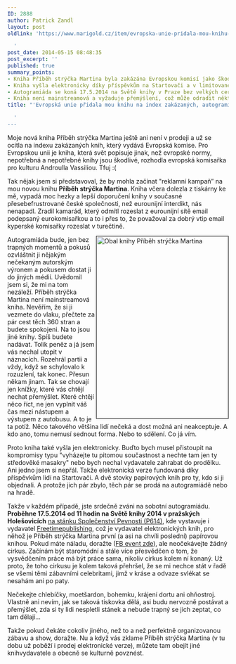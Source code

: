 ```yaml
---
ID: 2888
author: Patrick Zandl
layout: post
oldlink: 'https://www.marigold.cz/item/evropska-unie-pridala-mou-knihu-na-index-zakazanych-autogramiada-presto-bude

  '
post_date: 2014-05-15 08:48:35
post_excerpt: ''
published: true
summary_points:
- Kniha Příběh strýčka Martina byla zakázána Evropskou komisí jako škodlivá.
- Kniha vyšla elektronicky díky příspěvkům na Startovači a v limitované papírové edici.
- Autogramiáda se koná 17.5.2014 na Světě knihy v Praze bez velkých ceremonií.
- Kniha není mainstreamová a vyžaduje přemýšlení, což může odradit některé čtenáře.
title: "'Evropská unie přidala mou knihu na index zakázaných, autogramiáda přesto bude"

  '
---
```


<p>Moje nová kniha Příběh strýčka Martina ještě ani není v prodeji a už se ocitla na indexu zakázaných knih, který vydává Evropská komise. Pro Evropskou unii je kniha, která svět popisuje jinak, než evropské normy, nepotřebná a nepotřebné knihy jsou škodlivé, rozhodla evropská komisařka pro kulturu Androulla Vassiliou. Tfuj :( </p>


<!--more-->

<p>Tak nějak jsem si představoval, že by mohla začínat "reklamní kampaň” na mou novou knihu <strong>Příběh strýčka Martina</strong>. Kniha včera dolezla z tiskárny ke mě, vypadá moc hezky a lepší doporučení knihy v současné přesebefrustrované české společnosti, než eurounijní interdikt, nás nenapadl. Zradil kamarád, který odmítl rozeslat z eurounijní sítě email podepsaný eurokomisařkou a to i přes to, že považoval za dobrý vtip email kyperské komisařky rozeslat v turečtině.</p>

<p><img style="float: right;" title="obalknihy-pribehstryckamartina.jpg" src="http://www.marigold.cz/wp-content/uploads/obalknihy-pribehstryckamartina.jpg" alt="Obal knihy Příběh strýčka Martina" width="300" height="414" align="right" border="1" /></p>

<p>Autogramiáda bude, jen bez trapných momentů a pokusů ozvláštnit ji nějakým nečekaným autorským výronem a pokusem dostat ji do jiných médií. Uvědomil jsem si, že mi na tom nezáleží. Příběh strýčka Martina není mainstreamová kniha. Nevěřím, že si ji vezmete do vlaku, přečtete za pár cest těch 360 stran a budete spokojeni. Na to jsou jiné knihy. Spíš budete nadávat. Tolik peněz a já jsem vás nechal utopit v náznacích. Rozehrál partii a vždy, když se schylovalo k rozuzlení, tak konec. Přesun někam jinam. Tak se chovají jen knížky, které vás chtějí nechat přemýšlet. Které chtějí něco říct, ne jen vyplnit váš čas mezi nástupem a výstupem z autobusu. A to je ta potíž. Něco takového většina lidí nečeká a dost možná ani neakceptuje. A kdo ano, tomu nemusí sednout forma. Nebo to sdělení. Co já vím.</p>

<p>Proto kniha také vyšla jen elektronicky. Buďto bych musel přistoupit na kompromisy typu "vyházejte tu pitomou součastnost a nechte tam jen ty středověké masakry" nebo bych nechal vydavatele zahrabat do prodělku. Ani jedno jsem si nepřál. Takže elektronická verze fundovaná díky příspěvkům lidí na Startovači. A dvě stovky papírových knih pro ty, kdo si ji objednali. A protože jich pár zbylo, těch pár se prodá na autogramiádě nebo na hradě.</p>

<p>Takže v každém případě, jste srdečně zváni na sobotní autogramiádu. <strong>Proběhne 17.5.2014 od 11 hodin na Světě knihy 2014 v pražských Holešovicích</strong> <a href="http://sk2014.svetknihy.cz/cz/nejdulezitejsi-odkazy/mapa/?goto=P614">na stánku Společenství Pevnosti (P614)</a>, kde vystavuje i vydavatel <a href="http://www.freetimepublishing.cz">Freetimepublishing</a>, což je vydavatel elektronických knih, pro něhož je Příběh strýčka Martina první (a asi na chvíli poslední) papírovou knihou. Pokud máte náladu, doražte (<a href="https://www.facebook.com/events/485242618270879/?ref_dashboard_filter=upcoming">FB event zde</a>), ale neočekávejte žádný cirkus. Začínám být staromódní a stále více přesvědčen o tom, že vysvědčením práce má být práce sama, nikoliv cirkus kolem ní konaný. Už proto, že toho cirkusu je kolem taková přehršel, že se mi nechce stát v řadě se všemi těmi zábavními celebritami, jimž v kráse a odvaze svlékat se nesahám ani po paty.</p>

<p>Nečekejte chlebíčky, moetšardon, bohemku, krájení dortu ani ohňostroj. Vlastně ani nevím, jak se taková tiskovka dělá, asi budu nervozně postávat a přemýšlet, zda si ty lidi nespletli stánek a nebude trapný se jich zeptat, co tam dělají… </p>

<p>Takže pokud čekáte cokoliv jiného, než to a než perfektně organizovanou zábavu a show, doražte. Nu a když vás zklame Příběh strýčka Martina (v tu dobu už poběží i prodej elektronické verze), můžete tam obejít jiné knihvydavatele a obecně se kulturně povznést.</p>